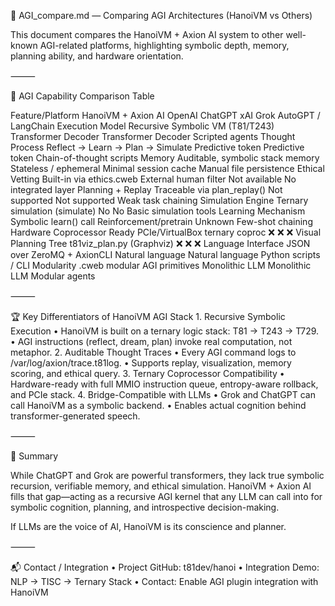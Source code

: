 🤖 AGI_compare.md — Comparing AGI Architectures (HanoiVM vs Others)

This document compares the HanoiVM + Axion AI system to other well-known AGI-related platforms, highlighting symbolic depth, memory, planning ability, and hardware orientation.

⸻

🧠 AGI Capability Comparison Table

Feature/Platform	HanoiVM + Axion AI	OpenAI ChatGPT	xAI Grok	AutoGPT / LangChain
Execution Model	Recursive Symbolic VM (T81/T243)	Transformer Decoder	Transformer Decoder	Scripted agents
Thought Process	Reflect → Learn → Plan → Simulate	Predictive token	Predictive token	Chain-of-thought scripts
Memory	Auditable, symbolic stack memory	Stateless / ephemeral	Minimal session cache	Manual file persistence
Ethical Vetting	Built-in via ethics.cweb	External human filter	Not available	No integrated layer
Planning + Replay	Traceable via plan_replay()	Not supported	Not supported	Weak task chaining
Simulation Engine	Ternary simulation (simulate)	No	No	Basic simulation tools
Learning Mechanism	Symbolic learn() call	Reinforcement/pretrain	Unknown	Few-shot chaining
Hardware Coprocessor Ready	PCIe/VirtualBox ternary coproc	❌	❌	❌
Visual Planning Tree	t81viz_plan.py (Graphviz)	❌	❌	❌
Language Interface	JSON over ZeroMQ + AxionCLI	Natural language	Natural language	Python scripts / CLI
Modularity	.cweb modular AGI primitives	Monolithic LLM	Monolithic LLM	Modular agents


⸻

🏆 Key Differentiators of HanoiVM AGI Stack
	1.	Recursive Symbolic Execution
	•	HanoiVM is built on a ternary logic stack: T81 → T243 → T729.
	•	AGI instructions (reflect, dream, plan) invoke real computation, not metaphor.
	2.	Auditable Thought Traces
	•	Every AGI command logs to /var/log/axion/trace.t81log.
	•	Supports replay, visualization, memory scoring, and ethical query.
	3.	Ternary Coprocessor Compatibility
	•	Hardware-ready with full MMIO instruction queue, entropy-aware rollback, and PCIe stack.
	4.	Bridge-Compatible with LLMs
	•	Grok and ChatGPT can call HanoiVM as a symbolic backend.
	•	Enables actual cognition behind transformer-generated speech.

⸻

🧭 Summary

While ChatGPT and Grok are powerful transformers, they lack true symbolic recursion, verifiable memory, and ethical simulation. HanoiVM + Axion AI fills that gap—acting as a recursive AGI kernel that any LLM can call into for symbolic cognition, planning, and introspective decision-making.

If LLMs are the voice of AI, HanoiVM is its conscience and planner.

⸻

📬 Contact / Integration
	•	Project GitHub: t81dev/hanoi
	•	Integration Demo: NLP → TISC → Ternary Stack
	•	Contact: Enable AGI plugin integration with HanoiVM
